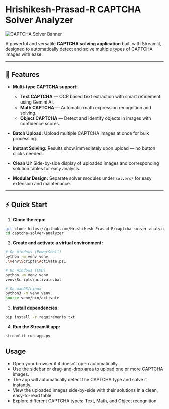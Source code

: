 # Hrishikesh-Prasad-R CAPTCHA Solver Analyzer

![CAPTCHA Solver Banner](https://img.shields.io/badge/Streamlit-CAPTCHA_Solver-blue)

A powerful and versatile **CAPTCHA solving application** built with Streamlit, designed to automatically detect and solve multiple types of CAPTCHA images with ease. 

---

## 🚀 Features

- **Multi-type CAPTCHA support:**
  - **Text CAPTCHA** — OCR based text extraction with smart refinement using Gemini AI.
  - **Math CAPTCHA** — Automatic math expression recognition and solving.
  - **Object CAPTCHA** — Detect and identify objects in images with confidence scores.

- **Batch Upload:** Upload multiple CAPTCHA images at once for bulk processing.

- **Instant Solving:** Results show immediately upon upload — no button clicks needed.

- **Clean UI:** Side-by-side display of uploaded images and corresponding solution tables for easy analysis.

- **Modular Design:** Separate solver modules under `solvers/` for easy extension and maintenance.

---

## ⚡ Quick Start

1. **Clone the repo:**

```bash
git clone https://github.com/Hrishikesh-Prasad-R/captcha-solver-analyzer.git
cd captcha-solver-analyzer
```

2. **Create and activate a virtual environment:**

```bash
# On Windows (PowerShell)
python -m venv venv
.\venv\Scripts\Activate.ps1

# On Windows (CMD)
python -m venv venv
venv\Scripts\activate.bat

# On macOS/Linux
python3 -m venv venv
source venv/bin/activate
```

3. **Install dependencies:**

```bash
pip install -r requirements.txt
```

4. **Run the Streamlit app:**

```bash
streamlit run app.py
```

## Usage

- Open your browser if it doesn’t open automatically.
- Use the sidebar or drag-and-drop area to upload one or more CAPTCHA images.
- The app will automatically detect the CAPTCHA type and solve it instantly.
- View the uploaded images side-by-side with their solutions in a clean, easy-to-read table.
- Explore different CAPTCHA types: Text, Math, and Object recognition.
